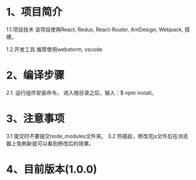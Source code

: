 # 1、项目简介
 1.1.项目技术
	该项目使用React, Redux, React-Router, AntDesign, Webpack, 搭建。

 1.2.开发工具
	推荐使用webstorm, vscode

# 2、编译步骤
 2.1. 运行组件安装命令。
	进入根目录之后，输入：$ npm install。

# 3、注意事项
 3.1 提交时不要提交node_modules文件夹。
 3.2 热插拔，修改完js文件后在浏览器上免刷新就可以看到修改后的效果。

 # 4、目前版本(1.0.0)
